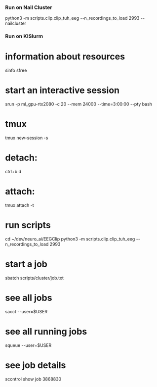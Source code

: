 ### Run on Nail Cluster
python3 -m scripts.clip.clip_tuh_eeg --n_recordings_to_load 2993 --nailcluster


### Run on KISlurm

# information about resources
sinfo
sfree

# start an interactive session
srun -p ml_gpu-rtx2080 -c 20 --mem 24000 --time=3:00:00 --pty bash 

# tmux
tmux new-session -s <name>
# detach: 
ctrl+b d
# attach: 
tmux attach -t <name>

# run scripts
cd ~/dev/neuro_ai/EEGClip
python3 -m scripts.clip.clip_tuh_eeg --n_recordings_to_load 2993


# start a job
sbatch scripts/cluster/job.txt

# see all jobs
sacct --user=$USER

# see all running jobs
squeue --user=$USER

# see job details
scontrol show job 3868830